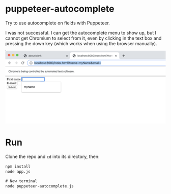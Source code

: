 # puppeteer-autocomplete

Try to use autocomplete on fields with Puppeteer.

I was not successful. I can get the autocomplete menu to show up, but I cannot
get Chromium to select from it, even by clicking in the text box and pressing
the down key (which works when using the browser manually).

![](menu-showing.png)

# Run

Clone the repo and `cd` into its directory, then:

```
npm install
node app.js
```

```
# New terminal
node puppeteer-autocomplete.js
```
